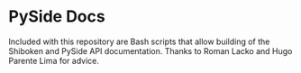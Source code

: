 # PySide Docs

Included with this repository are Bash scripts that allow building of the Shiboken and PySide API documentation. Thanks to Roman Lacko and Hugo Parente Lima for advice.
